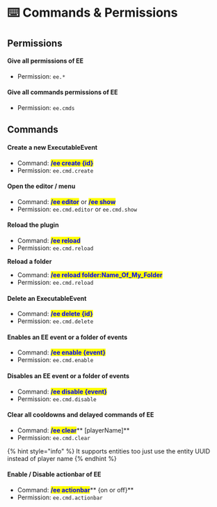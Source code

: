 # ⌨️ Commands & Permissions

## Permissions

#### Give all permissions of EE

* Permission: `ee.*`

#### Give all commands permissions of EE

* Permission: `ee.cmds`

## Commands

#### Create a new ExecutableEvent

* Command: <mark style="color:blue;">**/ee create {id}**</mark>
* Permission: `ee.cmd.create`

#### Open the editor / menu

* Command: <mark style="color:blue;">**/ee editor**</mark> or <mark style="color:blue;">**/ee show**</mark>
* Permission: `ee.cmd.editor` or `ee.cmd.show`

#### Reload the plugin

* Command: <mark style="color:blue;">**/ee reload**</mark>
* Permission: `ee.cmd.reload`

**Reload a folder**

* Command: <mark style="color:blue;">**/ee reload folder:Name\_Of\_My\_Folder**</mark>
* Permission: `ee.cmd.reload`

#### Delete an ExecutableEvent

* Command: <mark style="color:blue;">**/ee delete {id}**</mark>
* Permission: `ee.cmd.delete`

#### Enables an EE event or a folder of events

* Command: <mark style="color:blue;">**/ee enable {event}**</mark>
* Permission: `ee.cmd.enable`

#### Disables an EE event or a folder of events

* Command: <mark style="color:blue;">**/ee disable {event}**</mark>
* Permission: `ee.cmd.disable`

#### Clear all cooldowns and delayed commands of EE

* Command: <mark style="color:blue;">**/ee clear**</mark>** **<mark style="color:purple;">**\[playerName]**</mark>
* Permission: `ee.cmd.clear`

{% hint style="info" %}
It supports entities too just use the entity UUID instead of player name
{% endhint %}

#### Enable / Disable actionbar of EE

* Command: <mark style="color:blue;">**/ee actionbar**</mark>** **<mark style="color:orange;">**{on or off}**</mark>
* Permission: `ee.cmd.actionbar`
